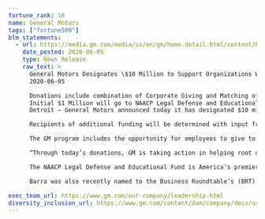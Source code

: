 ```yaml
---
fortune_rank: 18
name: General Motors
tags: ["fortune500"]
blm_statements:
  - url: https://media.gm.com/media/us/en/gm/home.detail.html/content/Pages/news/us/en/2020/jun/0605-support.html
    date_posted: 2020-06-05
    type: News Release
    raw_text: >
      General Motors Designates \$10 Million to Support Organizations Which Promote Inclusion and Racial Justice
      2020-06-05

      Donations include combination of Corporate Giving and Matching of Employee Contributions
      Initial $1 Million will go to NAACP Legal Defense and Educational Fund to help root out racism, bigotry and discrimination   
      Detroit – General Motors announced today it has designated $10 million to support organizations that promote inclusion and racial justice. An initial \$1 million will go to the NAACP Legal Defense and Educational Fund.

      Recipients of additional funding will be determined with input from GM’s Employee Resource Groups (ERGs) and the recently announced GM Inclusion Advisory Board (IAB). GM’s IAB will consist of leaders from inside and outside the company, with the goal of making GM the most inclusive company in the world. GM Chairman and CEO Mary Barra will chair the IAB.

      The GM program includes the opportunity for employees to give to organizations, and a corporate matching of those employee contributions. The employee contributions and the GM matching funds are part of the \$10 million. Program details will be distributed to employees when finalized.

      “Through today’s donations, GM is taking action in helping root out intolerance – and that means racism, bigotry, discrimination and any other form of hatred,” said Barra. “We want to be part of meaningful, deliberate change and we will not allow ourselves the passivity of urging others to act. We are taking action.”

      The NAACP Legal Defense and Educational Fund is America’s premier legal organization fighting for racial justice. Through litigation, advocacy and public education, LDF seeks structural changes to expand democracy, eliminate disparities and achieve racial justice in a society that fulfills the promise of equality for all Americans. LDF also defends the gains and protections won over the past 75 years of civil rights struggle, and works to improve the quality and diversity of judicial and executive appointments.

      Barra was also recently named to the Business Roundtable’s (BRT) Special Committee for Racial Equality and Justice.

exec_team_url: https://www.gm.com/our-company/leadership.html
diversity_inclusion_url: https://www.gm.com/content/dam/company/docs/us/en/gmcom/GM_Diversity_and_Inclusion.pdf
---
```


